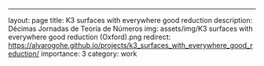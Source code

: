 ---
layout: page
title: K3 surfaces with everywhere good reduction 
description: Décimas Jornadas de Teoría de Números
img: assets/img/K3 surfaces with everywhere good reduction (Oxford).png
redirect: https://alvarogohe.github.io/projects/k3_surfaces_with_everywhere_good_reduction/
importance: 3
category: work
